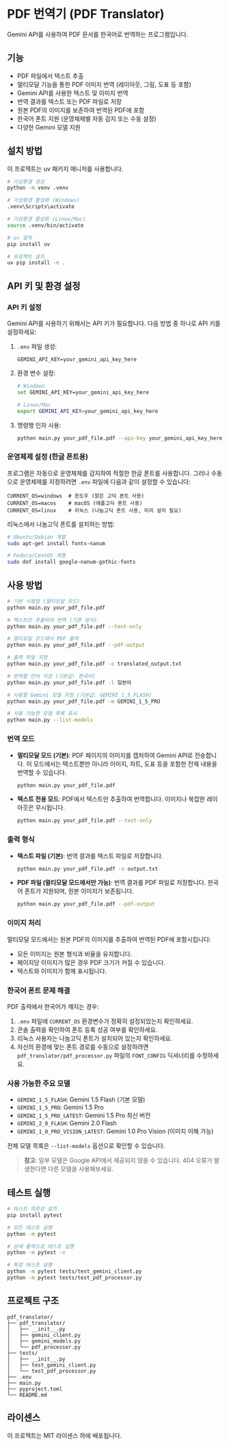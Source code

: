 # PDF 번역기 (PDF Translator)

Gemini API를 사용하여 PDF 문서를 한국어로 번역하는 프로그램입니다.

## 기능

- PDF 파일에서 텍스트 추출
- 멀티모달 기능을 통한 PDF 이미지 번역 (레이아웃, 그림, 도표 등 포함)
- Gemini API를 사용한 텍스트 및 이미지 번역
- 번역 결과를 텍스트 또는 PDF 파일로 저장
- 원본 PDF의 이미지를 보존하여 번역된 PDF에 포함
- 한국어 폰트 지원 (운영체제별 자동 감지 또는 수동 설정)
- 다양한 Gemini 모델 지원

## 설치 방법

이 프로젝트는 uv 패키지 매니저를 사용합니다.

```bash
# 가상환경 생성
python -m venv .venv

# 가상환경 활성화 (Windows)
.venv\Scripts\activate

# 가상환경 활성화 (Linux/Mac)
source .venv/bin/activate

# uv 설치
pip install uv

# 프로젝트 설치
uv pip install -e .
```

## API 키 및 환경 설정

### API 키 설정

Gemini API를 사용하기 위해서는 API 키가 필요합니다. 다음 방법 중 하나로 API 키를 설정하세요:

1. `.env` 파일 생성:
   ```
   GEMINI_API_KEY=your_gemini_api_key_here
   ```

2. 환경 변수 설정:
   ```bash
   # Windows
   set GEMINI_API_KEY=your_gemini_api_key_here
   
   # Linux/Mac
   export GEMINI_API_KEY=your_gemini_api_key_here
   ```

3. 명령행 인자 사용:
   ```bash
   python main.py your_pdf_file.pdf --api-key your_gemini_api_key_here
   ```

### 운영체제 설정 (한글 폰트용)

프로그램은 자동으로 운영체제를 감지하여 적절한 한글 폰트를 사용합니다. 그러나 수동으로 운영체제를 지정하려면 `.env` 파일에 다음과 같이 설정할 수 있습니다:

```
CURRENT_OS=windows  # 윈도우 (맑은 고딕 폰트 사용)
CURRENT_OS=macos    # macOS (애플고딕 폰트 사용)
CURRENT_OS=linux    # 리눅스 (나눔고딕 폰트 사용, 미리 설치 필요)
```

리눅스에서 나눔고딕 폰트를 설치하는 방법:
```bash
# Ubuntu/Debian 계열
sudo apt-get install fonts-nanum

# Fedora/CentOS 계열
sudo dnf install google-nanum-gothic-fonts
```

## 사용 방법

```bash
# 기본 사용법 (멀티모달 모드)
python main.py your_pdf_file.pdf

# 텍스트만 추출하여 번역 (기존 방식)
python main.py your_pdf_file.pdf --text-only

# 멀티모달 모드에서 PDF 출력
python main.py your_pdf_file.pdf --pdf-output

# 출력 파일 지정
python main.py your_pdf_file.pdf -o translated_output.txt

# 번역할 언어 지정 (기본값: 한국어)
python main.py your_pdf_file.pdf -l 일본어

# 사용할 Gemini 모델 지정 (기본값: GEMINI_1_5_FLASH)
python main.py your_pdf_file.pdf -m GEMINI_1_5_PRO

# 사용 가능한 모델 목록 표시
python main.py --list-models
```

### 번역 모드

- **멀티모달 모드 (기본)**: PDF 페이지의 이미지를 캡처하여 Gemini API로 전송합니다. 이 모드에서는 텍스트뿐만 아니라 이미지, 차트, 도표 등을 포함한 전체 내용을 번역할 수 있습니다.
  ```bash
  python main.py your_pdf_file.pdf
  ```

- **텍스트 전용 모드**: PDF에서 텍스트만 추출하여 번역합니다. 이미지나 복잡한 레이아웃은 무시됩니다.
  ```bash
  python main.py your_pdf_file.pdf --text-only
  ```

### 출력 형식

- **텍스트 파일 (기본)**: 번역 결과를 텍스트 파일로 저장합니다.
  ```bash
  python main.py your_pdf_file.pdf -o output.txt
  ```

- **PDF 파일 (멀티모달 모드에서만 가능)**: 번역 결과를 PDF 파일로 저장합니다. 한국어 폰트가 지원되며, 원본 이미지가 보존됩니다.
  ```bash
  python main.py your_pdf_file.pdf --pdf-output
  ```

### 이미지 처리

멀티모달 모드에서는 원본 PDF의 이미지를 추출하여 번역된 PDF에 포함시킵니다:

- 모든 이미지는 원본 형식과 비율을 유지합니다.
- 페이지당 이미지가 많은 경우 PDF 크기가 커질 수 있습니다.
- 텍스트와 이미지가 함께 표시됩니다.

### 한국어 폰트 문제 해결

PDF 출력에서 한국어가 깨지는 경우:

1. `.env` 파일에 `CURRENT_OS` 환경변수가 정확히 설정되었는지 확인하세요.
2. 콘솔 출력을 확인하여 폰트 등록 성공 여부를 확인하세요.
3. 리눅스 사용자는 나눔고딕 폰트가 설치되어 있는지 확인하세요.
4. 자신의 환경에 맞는 폰트 경로를 수동으로 설정하려면 `pdf_translator/pdf_processor.py` 파일의 `FONT_CONFIG` 딕셔너리를 수정하세요.

### 사용 가능한 주요 모델

- `GEMINI_1_5_FLASH`: Gemini 1.5 Flash (기본 모델)
- `GEMINI_1_5_PRO`: Gemini 1.5 Pro
- `GEMINI_1_5_PRO_LATEST`: Gemini 1.5 Pro 최신 버전
- `GEMINI_2_0_FLASH`: Gemini 2.0 Flash
- `GEMINI_1_0_PRO_VISION_LATEST`: Gemini 1.0 Pro Vision (이미지 이해 가능)

전체 모델 목록은 `--list-models` 옵션으로 확인할 수 있습니다.

> **참고**: 일부 모델은 Google API에서 제공되지 않을 수 있습니다. 404 오류가 발생한다면 다른 모델을 사용해보세요.

## 테스트 실행

```bash
# 테스트 의존성 설치
pip install pytest

# 모든 테스트 실행
python -m pytest

# 상세 출력으로 테스트 실행
python -m pytest -v

# 특정 테스트 실행
python -m pytest tests/test_gemini_client.py
python -m pytest tests/test_pdf_processor.py
```

## 프로젝트 구조

```
pdf_translator/
├── pdf_translator/
│   ├── __init__.py
│   ├── gemini_client.py
│   ├── gemini_models.py
│   └── pdf_processor.py
├── tests/
│   ├── __init__.py
│   ├── test_gemini_client.py
│   └── test_pdf_processor.py
├── .env
├── main.py
├── pyproject.toml
└── README.md
```

## 라이센스

이 프로젝트는 MIT 라이센스 하에 배포됩니다.

